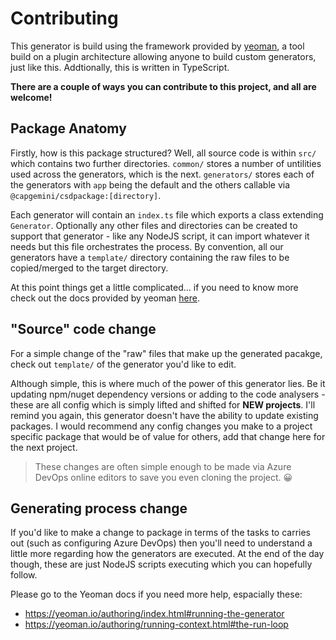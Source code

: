 # Contributing

This generator is build using the framework provided by [yeoman](https://yeoman.io/), a tool build on a plugin architecture allowing anyone to build custom generators, just like this. Addtionally, this is written in TypeScript.

__There are a couple of ways you can contribute to this project, and all are welcome!__ 

## Package Anatomy
Firstly, how is this package structured? Well, all source code is within `src/` which contains two further directories. `common/` stores a number of untilities used across the generators, which is the next. `generators/` stores each of the generators with `app` being the default and the others callable via `@capgemini/csdpackage:[directory]`. 

Each generator will contain an `index.ts` file which exports a class extending `Generator`. Optionally any other files and directories can be created to support that generator - like any NodeJS script, it can import whatever it needs but this file orchestrates the process. By convention, all our generators have a `template/` directory containing the raw files to be copied/merged to the target directory.

At this point things get a little complicated... if you need to know more check out the docs provided by yeoman [here](https://yeoman.io/authoring/index.html).

## "Source" code change
For a simple change of the "raw" files that make up the generated pacakge, check out `template/` of the generator you'd like to edit. 

Although simple, this is where much of the power of this generator lies. Be it updating npm/nuget dependency versions or adding to the code analysers - these are all config which is simply lifted and shifted for __NEW projects__. I'll remind you again, this generator doesn't have the ability to update existing packages. I would recommend any config changes you make to a project specific package that would be of value for others, add that change here for the next project.

> These changes are often simple enough to be made via Azure DevOps online editors to save you even cloning the project. 😀

## Generating process change
If you'd like to make a change to package in terms of the tasks to carries out (such as configuring Azure DevOps) then you'll need to understand a little more regarding how the generators are executed. At the end of the day though, these are just NodeJS scripts executing which you can hopefully follow.  

Please go to the Yeoman docs if you need more help, espacially these:
- https://yeoman.io/authoring/index.html#running-the-generator
- https://yeoman.io/authoring/running-context.html#the-run-loop
